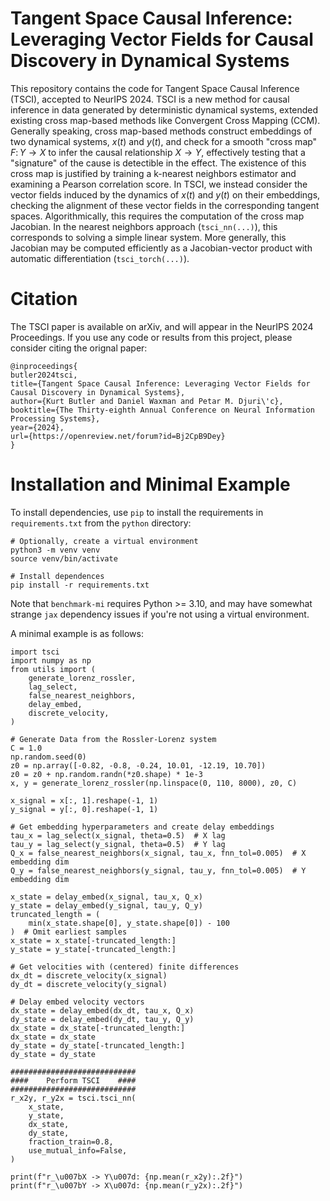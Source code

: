 # Tangent Space Causal Inference: Leveraging Vector Fields for Causal Discovery in Dynamical Systems

This repository contains the code for Tangent Space Causal Inference (TSCI), accepted to NeurIPS 2024. TSCI is a new method for causal inference in data generated by deterministic dynamical systems, extended existing cross map-based methods like Convergent Cross Mapping (CCM). Generally speaking, cross map-based methods construct embeddings of two dynamical systems, $x(t)$ and $y(t)$, and check for a smooth "cross map" $F \colon Y \to X$ to infer the causal relationship $X \rightarrow Y$, effectively testing that a "signature" of the cause is detectible in the effect. The existence of this cross map is justified by training a k-nearest neighbors estimator and examining a Pearson correlation score. In TSCI, we instead consider the vector fields induced by the dynamics of $x(t)$ and $y(t)$ on their embeddings, checking the alignment of these vector fields in the corresponding tangent spaces. Algorithmically, this requires the computation of the cross map Jacobian. In the nearest neighbors approach (`tsci_nn(...)`), this corresponds to solving a simple linear system. More generally, this Jacobian may be computed efficiently as a Jacobian-vector product with automatic differentiation (`tsci_torch(...)`).

# Citation
The TSCI paper is available on arXiv, and will appear in the NeurIPS 2024 Proceedings. If you use any code or results from this project, please consider citing the orignal paper:

```
@inproceedings{
butler2024tsci,
title={Tangent Space Causal Inference: Leveraging Vector Fields for Causal Discovery in Dynamical Systems},
author={Kurt Butler and Daniel Waxman and Petar M. Djuri\'c},
booktitle={The Thirty-eighth Annual Conference on Neural Information Processing Systems},
year={2024},
url={https://openreview.net/forum?id=Bj2CpB9Dey}
}
```

# Installation and Minimal Example
To install dependencies, use `pip` to install the requirements in `requirements.txt` from the `python` directory:
```
# Optionally, create a virtual environment
python3 -m venv venv 
source venv/bin/activate

# Install dependences
pip install -r requirements.txt
```
Note that `benchmark-mi` requires Python >= 3.10, and may have somewhat strange `jax` dependency issues if you're not using a virtual environment.

A minimal example is as follows:
```
import tsci
import numpy as np
from utils import (
    generate_lorenz_rossler,
    lag_select,
    false_nearest_neighbors,
    delay_embed,
    discrete_velocity,
)

# Generate Data from the Rossler-Lorenz system
C = 1.0
np.random.seed(0)
z0 = np.array([-0.82, -0.8, -0.24, 10.01, -12.19, 10.70])
z0 = z0 + np.random.randn(*z0.shape) * 1e-3
x, y = generate_lorenz_rossler(np.linspace(0, 110, 8000), z0, C)

x_signal = x[:, 1].reshape(-1, 1)
y_signal = y[:, 0].reshape(-1, 1)

# Get embedding hyperparameters and create delay embeddings
tau_x = lag_select(x_signal, theta=0.5)  # X lag
tau_y = lag_select(y_signal, theta=0.5)  # Y lag
Q_x = false_nearest_neighbors(x_signal, tau_x, fnn_tol=0.005)  # X embedding dim
Q_y = false_nearest_neighbors(y_signal, tau_y, fnn_tol=0.005)  # Y embedding dim

x_state = delay_embed(x_signal, tau_x, Q_x)
y_state = delay_embed(y_signal, tau_y, Q_y)
truncated_length = (
    min(x_state.shape[0], y_state.shape[0]) - 100
)  # Omit earliest samples
x_state = x_state[-truncated_length:]
y_state = y_state[-truncated_length:]

# Get velocities with (centered) finite differences
dx_dt = discrete_velocity(x_signal)
dy_dt = discrete_velocity(y_signal)

# Delay embed velocity vectors
dx_state = delay_embed(dx_dt, tau_x, Q_x)
dy_state = delay_embed(dy_dt, tau_y, Q_y)
dx_state = dx_state[-truncated_length:]
dx_state = dx_state
dy_state = dy_state[-truncated_length:]
dy_state = dy_state

############################
####    Perform TSCI    ####
############################
r_x2y, r_y2x = tsci.tsci_nn(
    x_state,
    y_state,
    dx_state,
    dy_state,
    fraction_train=0.8,
    use_mutual_info=False,
)

print(f"r_\u007bX -> Y\u007d: {np.mean(r_x2y):.2f}")
print(f"r_\u007bY -> X\u007d: {np.mean(r_y2x):.2f}")

```